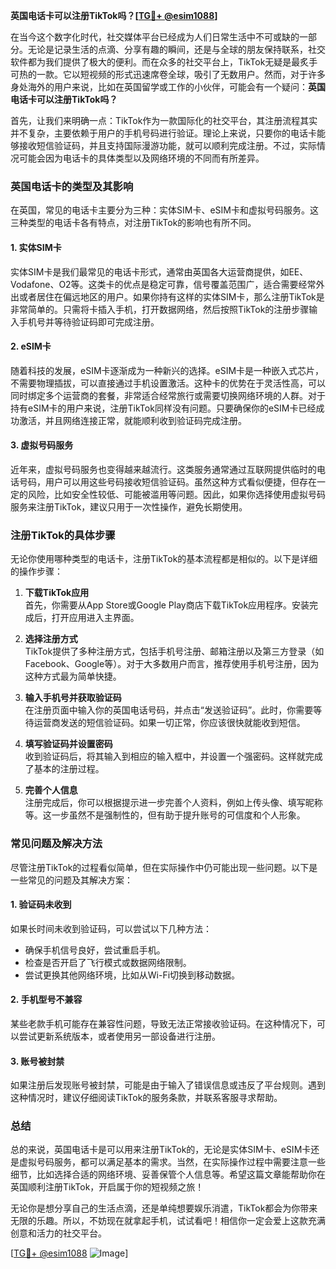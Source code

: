 **英国电话卡可以注册TikTok吗？[[TG💪+ @esim1088](https://t.me/s/esim1088)]**

在当今这个数字化时代，社交媒体平台已经成为人们日常生活中不可或缺的一部分。无论是记录生活的点滴、分享有趣的瞬间，还是与全球的朋友保持联系，社交软件都为我们提供了极大的便利。而在众多的社交平台上，TikTok无疑是最炙手可热的一款。它以短视频的形式迅速席卷全球，吸引了无数用户。然而，对于许多身处海外的用户来说，比如在英国留学或工作的小伙伴，可能会有一个疑问：**英国电话卡可以注册TikTok吗？**

首先，让我们来明确一点：TikTok作为一款国际化的社交平台，其注册流程其实并不复杂，主要依赖于用户的手机号码进行验证。理论上来说，只要你的电话卡能够接收短信验证码，并且支持国际漫游功能，就可以顺利完成注册。不过，实际情况可能会因为电话卡的具体类型以及网络环境的不同而有所差异。

### **英国电话卡的类型及其影响**

在英国，常见的电话卡主要分为三种：实体SIM卡、eSIM卡和虚拟号码服务。这三种类型的电话卡各有特点，对注册TikTok的影响也有所不同。

#### **1. 实体SIM卡**
实体SIM卡是我们最常见的电话卡形式，通常由英国各大运营商提供，如EE、Vodafone、O2等。这类卡的优点是稳定可靠，信号覆盖范围广，适合需要经常外出或者居住在偏远地区的用户。如果你持有这样的实体SIM卡，那么注册TikTok是非常简单的。只需将卡插入手机，打开数据网络，然后按照TikTok的注册步骤输入手机号并等待验证码即可完成注册。

#### **2. eSIM卡**
随着科技的发展，eSIM卡逐渐成为一种新兴的选择。eSIM卡是一种嵌入式芯片，不需要物理插拔，可以直接通过手机设置激活。这种卡的优势在于灵活性高，可以同时绑定多个运营商的套餐，非常适合经常旅行或需要切换网络环境的人群。对于持有eSIM卡的用户来说，注册TikTok同样没有问题。只要确保你的eSIM卡已经成功激活，并且网络连接正常，就能顺利收到验证码完成注册。

#### **3. 虚拟号码服务**
近年来，虚拟号码服务也变得越来越流行。这类服务通常通过互联网提供临时的电话号码，用户可以用这些号码接收短信验证码。虽然这种方式看似便捷，但存在一定的风险，比如安全性较低、可能被滥用等问题。因此，如果你选择使用虚拟号码服务来注册TikTok，建议只用于一次性操作，避免长期使用。

### **注册TikTok的具体步骤**

无论你使用哪种类型的电话卡，注册TikTok的基本流程都是相似的。以下是详细的操作步骤：

1. **下载TikTok应用**  
   首先，你需要从App Store或Google Play商店下载TikTok应用程序。安装完成后，打开应用进入主界面。

2. **选择注册方式**  
   TikTok提供了多种注册方式，包括手机号注册、邮箱注册以及第三方登录（如Facebook、Google等）。对于大多数用户而言，推荐使用手机号注册，因为这种方式最为简单快捷。

3. **输入手机号并获取验证码**  
   在注册页面中输入你的英国电话号码，并点击“发送验证码”。此时，你需要等待运营商发送的短信验证码。如果一切正常，你应该很快就能收到短信。

4. **填写验证码并设置密码**  
   收到验证码后，将其输入到相应的输入框中，并设置一个强密码。这样就完成了基本的注册过程。

5. **完善个人信息**  
   注册完成后，你可以根据提示进一步完善个人资料，例如上传头像、填写昵称等。这一步虽然不是强制性的，但有助于提升账号的可信度和个人形象。

### **常见问题及解决方法**

尽管注册TikTok的过程看似简单，但在实际操作中仍可能出现一些问题。以下是一些常见的问题及其解决方案：

#### **1. 验证码未收到**
如果长时间未收到验证码，可以尝试以下几种方法：
- 确保手机信号良好，尝试重启手机。
- 检查是否开启了飞行模式或数据网络限制。
- 尝试更换其他网络环境，比如从Wi-Fi切换到移动数据。

#### **2. 手机型号不兼容**
某些老款手机可能存在兼容性问题，导致无法正常接收验证码。在这种情况下，可以尝试更新系统版本，或者使用另一部设备进行注册。

#### **3. 账号被封禁**
如果注册后发现账号被封禁，可能是由于输入了错误信息或违反了平台规则。遇到这种情况时，建议仔细阅读TikTok的服务条款，并联系客服寻求帮助。

### **总结**

总的来说，英国电话卡是可以用来注册TikTok的，无论是实体SIM卡、eSIM卡还是虚拟号码服务，都可以满足基本的需求。当然，在实际操作过程中需要注意一些细节，比如选择合适的网络环境、妥善保管个人信息等。希望这篇文章能帮助你在英国顺利注册TikTok，开启属于你的短视频之旅！

无论你是想分享自己的生活点滴，还是单纯想要娱乐消遣，TikTok都会为你带来无限的乐趣。所以，不妨现在就拿起手机，试试看吧！相信你一定会爱上这款充满创意和活力的社交平台。

[[TG💪+ @esim1088](https://t.me/s/esim1088) ![Image](https://i.postimg.cc/4NQfJmqS/Snipaste-2025-05-13-00-14-12.png)]